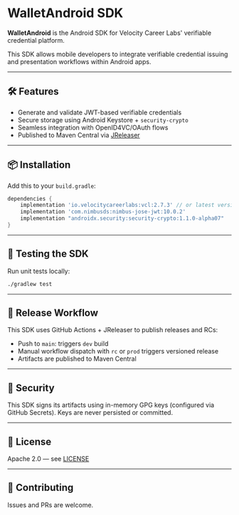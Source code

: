 # WalletAndroid SDK

**WalletAndroid** is the Android SDK for Velocity Career Labs' verifiable credential platform.

This SDK allows mobile developers to integrate verifiable credential issuing and presentation workflows within Android apps.

---

## 🛠 Features

- Generate and validate JWT-based verifiable credentials
- Secure storage using Android Keystore + `security-crypto`
- Seamless integration with OpenID4VC/OAuth flows
- Published to Maven Central via [JReleaser](https://jreleaser.org)

---

## 📦 Installation

Add this to your `build.gradle`:

```groovy
dependencies {
    implementation 'io.velocitycareerlabs:vcl:2.7.3' // or latest version
    implementation 'com.nimbusds:nimbus-jose-jwt:10.0.2'
    implementation "androidx.security:security-crypto:1.1.0-alpha07"
}
```

---

## 🧪 Testing the SDK

Run unit tests locally:

```bash
./gradlew test
```

---

## 🚀 Release Workflow

This SDK uses GitHub Actions + JReleaser to publish releases and RCs:

- Push to `main`: triggers `dev` build
- Manual workflow dispatch with `rc` or `prod` triggers versioned release
- Artifacts are published to Maven Central

---

## 🔐 Security

This SDK signs its artifacts using in-memory GPG keys (configured via GitHub Secrets).
Keys are never persisted or committed.

---

## 🧩 License

Apache 2.0 — see [LICENSE](https://github.com/velocitycareerlabs/WalletAndroid/blob/main/LICENSE)

---

## 🙋 Contributing

Issues and PRs are welcome.

